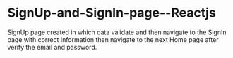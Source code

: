 # SignUp-and-SignIn-page--Reactjs
SignUp page created in which data validate and then navigate to the SignIn page with correct Information then navigate to the next Home page after verify the email and password.
